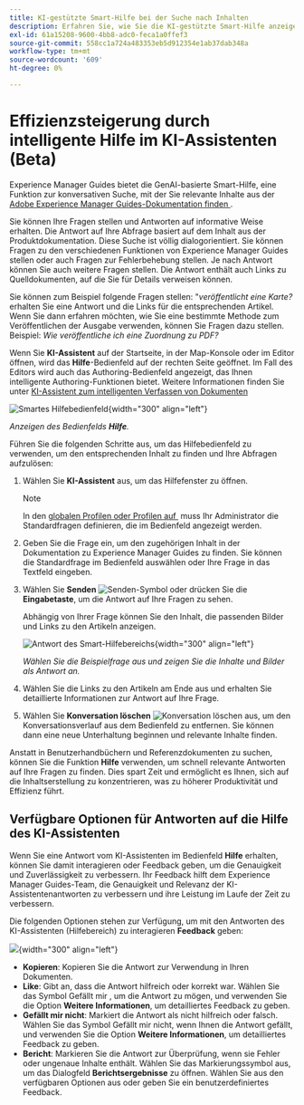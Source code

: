 ```yaml
---
title: KI-gestützte Smart-Hilfe bei der Suche nach Inhalten
description: Erfahren Sie, wie Sie die KI-gestützte Smart-Hilfe anzeigen und nutzen können.
exl-id: 61a15208-9600-4bb8-adc0-feca1a0ffef3
source-git-commit: 558cc1a724a483353eb5d912354e1ab37dab348a
workflow-type: tm+mt
source-wordcount: '609'
ht-degree: 0%

---
```


# Effizienzsteigerung durch intelligente Hilfe im KI-Assistenten (Beta)

Experience Manager Guides bietet die GenAI-basierte Smart-Hilfe, eine Funktion zur konversativen Suche, mit der Sie relevante Inhalte aus der [Adobe Experience Manager Guides-Dokumentation finden &#x200B;](https://experienceleague.adobe.com/de/docs/experience-manager-guides/using/overview).

Sie können Ihre Fragen stellen und Antworten auf informative Weise erhalten. Die Antwort auf Ihre Abfrage basiert auf dem Inhalt aus der Produktdokumentation. Diese Suche ist völlig dialogorientiert. Sie können Fragen zu den verschiedenen Funktionen von Experience Manager Guides stellen oder auch Fragen zur Fehlerbehebung stellen. Je nach Antwort können Sie auch weitere Fragen stellen. Die Antwort enthält auch Links zu Quelldokumenten, auf die Sie für Details verweisen können.

Sie können zum Beispiel folgende Fragen stellen: &quot;*veröffentlicht eine Karte?* erhalten Sie eine Antwort und die Links für die entsprechenden Artikel. Wenn Sie dann erfahren möchten, wie Sie eine bestimmte Methode zum Veröffentlichen der Ausgabe verwenden, können Sie Fragen dazu stellen. Beispiel: *Wie veröffentliche ich eine Zuordnung zu PDF?*

Wenn Sie **KI-Assistent** auf der Startseite, in der Map-Konsole oder im Editor öffnen, wird das **Hilfe**-Bedienfeld auf der rechten Seite geöffnet. Im Fall des Editors wird auch das Authoring-Bedienfeld angezeigt, das Ihnen intelligente Authoring-Funktionen bietet. Weitere Informationen finden Sie unter [KI-Assistent zum intelligenten Verfassen von Dokumenten](./ai-assistant-right-panel.md)

![Smartes Hilfebedienfeld](images/smart-help-panel.png){width="300" align="left"}

*Anzeigen des Bedienfelds **Hilfe**.*

Führen Sie die folgenden Schritte aus, um das Hilfebedienfeld zu verwenden, um den entsprechenden Inhalt zu finden und Ihre Abfragen aufzulösen:

1. Wählen Sie **KI-Assistent** aus, um das Hilfefenster zu öffnen.

   >[!NOTE]
   >
   > In den [globalen Profilen oder Profilen auf &#x200B;](../cs-install-guide/conf-folder-level.md#conf-ai-guides-assistant) muss Ihr Administrator die Standardfragen definieren, die im Bedienfeld angezeigt werden.

1. Geben Sie die Frage ein, um den zugehörigen Inhalt in der Dokumentation zu Experience Manager Guides zu finden. Sie können die Standardfrage im Bedienfeld auswählen oder Ihre Frage in das Textfeld eingeben.

1. Wählen Sie **Senden** ![Senden-Symbol](images/send-icon.svg) oder drücken Sie die **Eingabetaste**, um die Antwort auf Ihre Fragen zu sehen.

   Abhängig von Ihrer Frage können Sie den Inhalt, die passenden Bilder und Links zu den Artikeln anzeigen.

   ![Antwort des Smart-Hilfebereichs](images/smart-help-panel-response.png){width="300" align="left"}


   *Wählen Sie die Beispielfrage aus und zeigen Sie die Inhalte und Bilder als Antwort an.*

1. Wählen Sie die Links zu den Artikeln am Ende aus und erhalten Sie detaillierte Informationen zur Antwort auf Ihre Frage.


1. Wählen Sie **Konversation löschen** ![Konversation löschen](images/clear-conversation-icon.svg) aus, um den Konversationsverlauf aus dem Bedienfeld zu entfernen. Sie können dann eine neue Unterhaltung beginnen und relevante Inhalte finden.

Anstatt in Benutzerhandbüchern und Referenzdokumenten zu suchen, können Sie die Funktion **Hilfe** verwenden, um schnell relevante Antworten auf Ihre Fragen zu finden. Dies spart Zeit und ermöglicht es Ihnen, sich auf die Inhaltserstellung zu konzentrieren, was zu höherer Produktivität und Effizienz führt.

## Verfügbare Optionen für Antworten auf die Hilfe des KI-Assistenten

Wenn Sie eine Antwort vom KI-Assistenten im Bedienfeld **Hilfe** erhalten, können Sie damit interagieren oder Feedback geben, um die Genauigkeit und Zuverlässigkeit zu verbessern. Ihr Feedback hilft dem Experience Manager Guides-Team, die Genauigkeit und Relevanz der KI-Assistentenantworten zu verbessern und ihre Leistung im Laufe der Zeit zu verbessern.

Die folgenden Optionen stehen zur Verfügung, um mit den Antworten des KI-Assistenten (Hilfebereich) zu interagieren **Feedback** geben:

![](images/ai-assistant-response-options.png){width="300" align="left"}

- **Kopieren**: Kopieren Sie die Antwort zur Verwendung in Ihren Dokumenten.
- **Like**: Gibt an, dass die Antwort hilfreich oder korrekt war. Wählen Sie das Symbol Gefällt mir , um die Antwort zu mögen, und verwenden Sie die Option **Weitere Informationen**, um detailliertes Feedback zu geben.
- **Gefällt mir nicht**: Markiert die Antwort als nicht hilfreich oder falsch. Wählen Sie das Symbol Gefällt mir nicht, wenn Ihnen die Antwort gefällt, und verwenden Sie die Option **Weitere Informationen**, um detailliertes Feedback zu geben.
- **Bericht**: Markieren Sie die Antwort zur Überprüfung, wenn sie Fehler oder ungenaue Inhalte enthält. Wählen Sie das Markierungssymbol aus, um das Dialogfeld **Berichtsergebnisse** zu öffnen. Wählen Sie aus den verfügbaren Optionen aus oder geben Sie ein benutzerdefiniertes Feedback.
